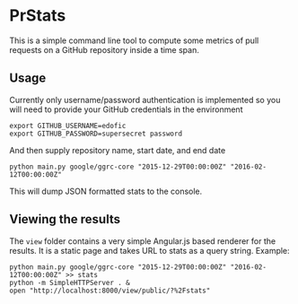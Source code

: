 # PrStats

This is a simple command line tool to compute some metrics of pull requests on a GitHub repository inside a time span.

## Usage
Currently only username/password authentication is implemented so you will need to provide your GitHub credentials in the environment

    export GITHUB_USERNAME=edofic
    export GITHUB_PASSWORD=supersecret password

And then supply repository name, start date, and end date

    python main.py google/ggrc-core "2015-12-29T00:00:00Z" "2016-02-12T00:00:00Z"

This will dump JSON formatted stats to the console.

## Viewing the results

The `view` folder contains a very simple Angular.js based renderer for the results. It is a static page and takes URL to stats as a query string.
Example:

    python main.py google/ggrc-core "2015-12-29T00:00:00Z" "2016-02-12T00:00:00Z" >> stats
    python -m SimpleHTTPServer . &
    open "http://localhost:8000/view/public/?%2Fstats"
